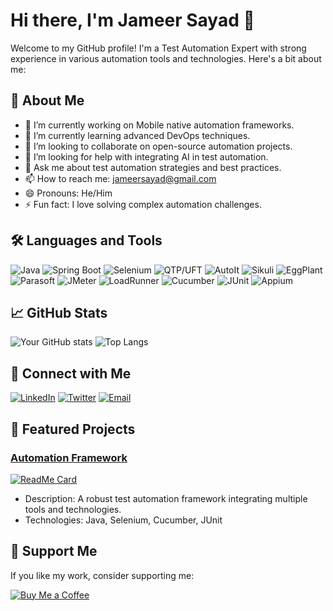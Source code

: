 # Hi there, I'm Jameer Sayad 👋

Welcome to my GitHub profile! I'm a Test Automation Expert with strong experience in various automation tools and technologies. Here's a bit about me:

## 🚀 About Me

- 🔭 I’m currently working on Mobile native automation frameworks.
- 🌱 I’m currently learning advanced DevOps techniques.
- 👯 I’m looking to collaborate on open-source automation projects.
- 🤔 I’m looking for help with integrating AI in test automation.
- 💬 Ask me about test automation strategies and best practices.
- 📫 How to reach me: [jameersayad@gmail.com](mailto:jameersayad@gmail.com)
- 😄 Pronouns: He/Him
- ⚡ Fun fact: I love solving complex automation challenges.

## 🛠️ Languages and Tools

![Java](https://img.shields.io/badge/Java-ED8B00?style=for-the-badge&logo=java&logoColor=white)
![Spring Boot](https://img.shields.io/badge/Spring_Boot-6DB33F?style=for-the-badge&logo=spring-boot&logoColor=white)
![Selenium](https://img.shields.io/badge/Selenium-43B02A?style=for-the-badge&logo=selenium&logoColor=white)
![QTP/UFT](https://img.shields.io/badge/QTP/UFT-02569B?style=for-the-badge&logo=hp&logoColor=white)
![AutoIt](https://img.shields.io/badge/AutoIt-0066B8?style=for-the-badge&logo=autoit&logoColor=white)
![Sikuli](https://img.shields.io/badge/Sikuli-FF5722?style=for-the-badge)
![EggPlant](https://img.shields.io/badge/EggPlant-FF4081?style=for-the-badge)
![Parasoft](https://img.shields.io/badge/Parasoft-00A3E0?style=for-the-badge)
![JMeter](https://img.shields.io/badge/JMeter-D22128?style=for-the-badge&logo=apache-jmeter&logoColor=white)
![LoadRunner](https://img.shields.io/badge/LoadRunner-00AEEF?style=for-the-badge)
![Cucumber](https://img.shields.io/badge/Cucumber-23D96C?style=for-the-badge&logo=cucumber&logoColor=white)
![JUnit](https://img.shields.io/badge/JUnit-25A162?style=for-the-badge&logo=junit5&logoColor=white)
![Appium](https://img.shields.io/badge/Appium-DC2F02?style=for-the-badge&logo=appium&logoColor=white)

## 📈 GitHub Stats

![Your GitHub stats](https://github-readme-stats.vercel.app/api?username=jameersayad&show_icons=true&theme=radical)
![Top Langs](https://github-readme-stats.vercel.app/api/top-langs/?username=jameersayad&layout=compact&theme=radical)

## 🔗 Connect with Me

[![LinkedIn](https://img.shields.io/badge/LinkedIn-0077B5?style=for-the-badge&logo=linkedin&logoColor=white)](https://linkedin.com/in/jameersayad)
[![Twitter](https://img.shields.io/badge/Twitter-1DA1F2?style=for-the-badge&logo=twitter&logoColor=white)](https://twitter.com/jameersayad)
[![Email](https://img.shields.io/badge/Email-D14836?style=for-the-badge&logo=gmail&logoColor=white)](mailto:jameersayad@example.com)

## 💼 Featured Projects

### [Automation Framework](https://github.com/jameersayad/selenium-cucumber-framework)
[![ReadMe Card](https://github-readme-stats.vercel.app/api/pin/?username=jameersayad&repo=selenium-cucumber-framework&theme=radical)](https://github.com/yourusername/automation-framework)
- Description: A robust test automation framework integrating multiple tools and technologies.
- Technologies: Java, Selenium, Cucumber, JUnit

## 💖 Support Me

If you like my work, consider supporting me:

[![Buy Me a Coffee](https://img.shields.io/badge/Buy_Me_a_Coffee-F7DF1E?style=for-the-badge&logo=buy-me-a-coffee&logoColor=black)](https://buymeacoffee.com/jameersayad)
